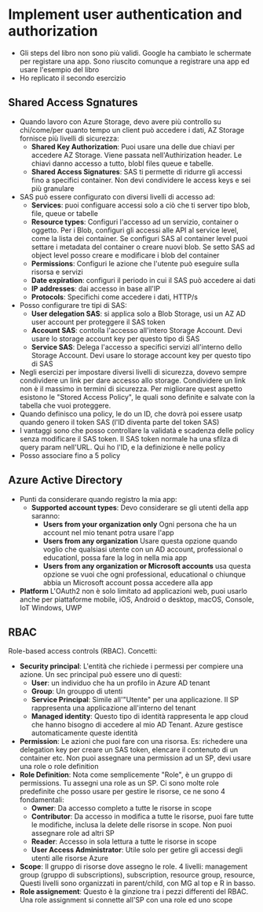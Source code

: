 # Implement user authentication and authorization

- Gli steps del libro non sono più validi. Google ha cambiato le schermate per registare una app. Sono riuscito comunque a registrare una app ed usare l'esempio del libro
- Ho replicato il secondo esercizio

## Shared Access Sgnatures

- Quando lavoro con Azure Storage, devo avere più controllo su chi/come/per quanto tempo un client può accedere i dati, AZ Storage fornisce più livelli di sicurezza:
  - **Shared Key Authorization**: Puoi usare una delle due chiavi per accedere AZ Storage. Viene passata nell'Authirization header. Le chiavi danno accesso a tutto, blobl files queue e tabelle.
  - **Shared Access Signatures**: SAS ti permette di ridurre gli accessi fino a specifici container. Non devi condividere le access keys e sei più granulare
- SAS può essere configurato con diversi livelli di accesso ad:
  - **Services**: puoi configuare accessi solo a ciò che ti server tipo blob, file, queue or tabelle
  - **Resource types**: Configuri l'accesso ad un servizio, container o oggetto. Per i Blob, configuri gli accessi alle API al service level, come la lista dei container. Se configuri SAS al container level puoi settare i metadata del container o creare nuovi blob. Se setto SAS ad object level posso creare e modificare i blob del container
  - **Permissions**: Configuri le azione che l'utente può eseguire sulla risorsa e servizi
  - **Date expiration**: configuri il periodo in cui il SAS può accedere ai dati
  - **IP addresses**: dai accesso in base all'IP
  - **Protocols**: Specifichi come accedere i dati, HTTP/s
- Posso configurare tre tipi di SAS:
  - **User delegation SAS**: si applica solo a Blob Storage, usi un AZ AD user account per proteggere il SAS token
  - **Account SAS**: contolla l'accesso all'intero Storage Account. Devi usare lo storage account key per questo tipo di SAS
  - **Service SAS**: Delega l'accesso a specifici servizi all'interno dello Storage Account. Devi usare lo storage account key per questo tipo di SAS
- Negli esercizi per impostare diversi livelli di sicurezza, dovevo sempre condividere un link per dare accesso allo storage. Condividere un link non è il massimo in termini di sicurezza. Per migliorare quest aspetto esistono le "Stored Access Policy", le quali sono definite e salvate con la tabella che vuoi proteggere.
- Quando definisco una policy, le do un ID, che dovrà poi essere usatp quando genero il token SAS (l'ID diventa parte del token SAS)
- I vantaggi sono che posso controllare la validatà e scadenza delle policy senza modificare il SAS token. Il SAS token normale ha una sfilza di query param nell'URL. Qui ho l'ID, e la definizione è nelle policy
- Posso associare fino a 5 policy

## Azure Active Directory

- Punti da considerare quando registro la mia app:
  - **Supported account types**: Devo considerare se gli utenti della app saranno:
    - **Users from your organization only** Ogni persona che ha un account nel mio tenant potra usare l'app
    - **Users from any organization** Usare questa opzione quando voglio che qualsiasi utente con un AD account, professional o educationl, possa fare la log in nella mia app
    - **Users from any organization or Microsoft accounts** usa questa opzione se vuoi che ogni professional, educational o chiunque abbia un Microsoft account possa accedere alla app
- **Platform** L'OAuth2 non è solo limitato ad applicazioni web, puoi usarlo anche per piattaforme mobile, iOS, Android o desktop, macOS, Console, IoT Windows, UWP

## RBAC

Role-based access controls (RBAC).
Concetti:

- **Security principal**: L'entità che richiede i permessi per compiere una azione. Un sec principal può essere uno di questi:
  - **User**: un individuo che ha un profilo in Azure AD tenant
  - **Group**: Un grouppo di utenti
  - **Service Principal**: Simile all'"Utente" per una applicazione. Il SP rappresenta una applicazione all'interno del tenant
  - **Managed identity**: Questo tipo di identità rappresenta le app cloud che hanno bisogno di accedere al mio AD Tenant. Azure gestisce automaticamente queste identità
- **Permission**: Le azioni che puoi fare con una risorsa. Es: richedere una delegation key per creare un SAS token, elencare il contenuto di un container etc. Non puoi assegnare una permission ad un SP, devi usare una role o role definition
- **Role Definition**: Nota come semplicemente "Role", è un gruppo di permissions. Tu assegni una role as un SP. Ci sono molte role predefinite che posso usare per gestire le risorse, ce ne sono 4 fondamentali:
  - **Owner**: Da accesso completo a tutte le risorse in scope
  - **Contributor**: Da accesso in modifica a tutte le risorse, puoi fare tutte le modifiche, inclusa la delete delle risorse in scope. Non puoi assegnare role ad altri SP
  - **Reader**: Accesso in sola lettura a tutte le risorse in scope
  - **User Access Administrator**: Utile solo per getire gli accessi degli utenti alle risorse Azure
- **Scope**: Il gruppo di risorse dove assegno le role. 4 livelli: management group (gruppo di subscriptions), subscription, resource group, resource, Questi livelli sono organizzati in parent/child, con MG al top e R in basso.
- **Role assignement**: Questo è la ginzione tra i pezzi differenti del RBAC. Una role assignment si connette all'SP con una role ed uno scope 
